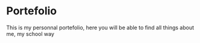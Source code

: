 # Portefolio
This is my personnal portefolio, here you will be able to find all things about me, my school way
